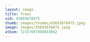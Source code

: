 ```yaml
---
layout: image
title: Trees
uid: 43693678475
thumb: images/thumbs/43693678475.jpeg
image: images/43693678475.jpeg
album: 72157697984833042
---
```


